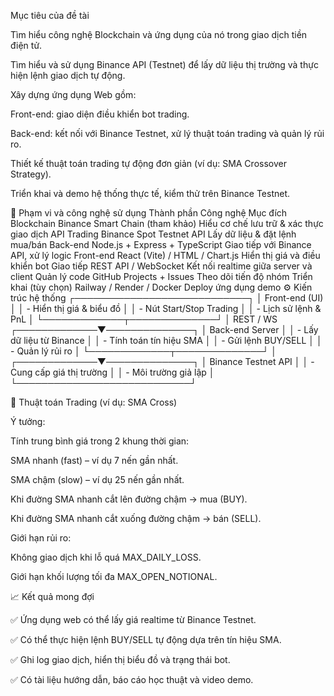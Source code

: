 Mục tiêu của đề tài

Tìm hiểu công nghệ Blockchain và ứng dụng của nó trong giao dịch tiền điện tử.

Tìm hiểu và sử dụng Binance API (Testnet) để lấy dữ liệu thị trường và thực hiện lệnh giao dịch tự động.

Xây dựng ứng dụng Web gồm:

Front-end: giao diện điều khiển bot trading.

Back-end: kết nối với Binance Testnet, xử lý thuật toán trading và quản lý rủi ro.

Thiết kế thuật toán trading tự động đơn giản (ví dụ: SMA Crossover Strategy).

Triển khai và demo hệ thống thực tế, kiểm thử trên Binance Testnet.

🔗 Phạm vi và công nghệ sử dụng
Thành phần	Công nghệ	Mục đích
Blockchain	Binance Smart Chain (tham khảo)	Hiểu cơ chế lưu trữ & xác thực giao dịch
API Trading	Binance Spot Testnet API	Lấy dữ liệu & đặt lệnh mua/bán
Back-end	Node.js + Express + TypeScript	Giao tiếp với Binance API, xử lý logic
Front-end	React (Vite) / HTML / Chart.js	Hiển thị giá và điều khiển bot
Giao tiếp	REST API / WebSocket	Kết nối realtime giữa server và client
Quản lý code	GitHub Projects + Issues	Theo dõi tiến độ nhóm
Triển khai (tùy chọn)	Railway / Render / Docker	Deploy ứng dụng demo
⚙️ Kiến trúc hệ thống
┌────────────────────────────┐
│        Front-end (UI)      │
│  - Hiển thị giá & biểu đồ  │
│  - Nút Start/Stop Trading  │
│  - Lịch sử lệnh & PnL      │
└─────────────┬──────────────┘
              │ REST / WS
┌─────────────▼──────────────┐
│       Back-end Server      │
│  - Lấy dữ liệu từ Binance  │
│  - Tính toán tín hiệu SMA  │
│  - Gửi lệnh BUY/SELL       │
│  - Quản lý rủi ro          │
└─────────────┬──────────────┘
              │
┌─────────────▼──────────────┐
│     Binance Testnet API    │
│  - Cung cấp giá thị trường │
│  - Môi trường giả lập      │
└────────────────────────────┘

🤖 Thuật toán Trading (ví dụ: SMA Cross)

Ý tưởng:

Tính trung bình giá trong 2 khung thời gian:

SMA nhanh (fast) – ví dụ 7 nến gần nhất.

SMA chậm (slow) – ví dụ 25 nến gần nhất.

Khi đường SMA nhanh cắt lên đường chậm → mua (BUY).

Khi đường SMA nhanh cắt xuống đường chậm → bán (SELL).

Giới hạn rủi ro:

Không giao dịch khi lỗ quá MAX_DAILY_LOSS.

Giới hạn khối lượng tối đa MAX_OPEN_NOTIONAL.

📈 Kết quả mong đợi

✅ Ứng dụng web có thể lấy giá realtime từ Binance Testnet.

✅ Có thể thực hiện lệnh BUY/SELL tự động dựa trên tín hiệu SMA.

✅ Ghi log giao dịch, hiển thị biểu đồ và trạng thái bot.

✅ Có tài liệu hướng dẫn, báo cáo học thuật và video demo.
